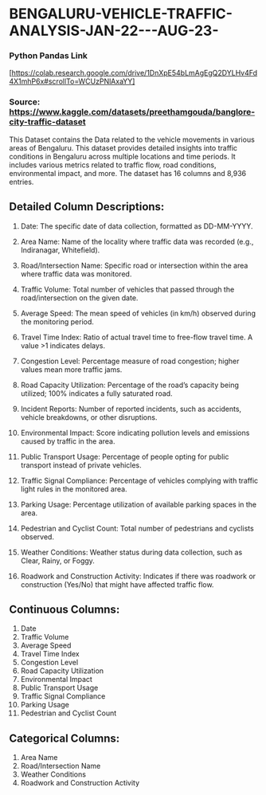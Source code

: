 # BENGALURU-VEHICLE-TRAFFIC-ANALYSIS-JAN-22---AUG-23-

### Python Pandas Link
[https://colab.research.google.com/drive/1DnXpE54bLmAgEgQ2DYLHv4Fd4X1mhP6x#scrollTo=WCUzPNlAxaYY]

### Source: https://www.kaggle.com/datasets/preethamgouda/banglore-city-traffic-dataset


This Dataset contains the Data related to the vehicle movements in various areas of Bengaluru.
This dataset provides detailed insights into traffic conditions in Bengaluru across multiple locations and time periods.
It includes various metrics related to traffic flow, road conditions, environmental impact, and more.
The dataset has 16 columns and 8,936 entries.


## Detailed Column Descriptions:

1. Date:
The specific date of data collection, formatted as DD-MM-YYYY.

2. Area Name:
Name of the locality where traffic data was recorded (e.g., Indiranagar, Whitefield).

3. Road/Intersection Name:
Specific road or intersection within the area where traffic data was monitored.

4. Traffic Volume:
Total number of vehicles that passed through the road/intersection on the given date.

5. Average Speed:
The mean speed of vehicles (in km/h) observed during the monitoring period.

6. Travel Time Index:
Ratio of actual travel time to free-flow travel time. A value >1 indicates delays.

7. Congestion Level:
Percentage measure of road congestion; higher values mean more traffic jams.

8. Road Capacity Utilization:
Percentage of the road’s capacity being utilized; 100% indicates a fully saturated road.

9. Incident Reports:
Number of reported incidents, such as accidents, vehicle breakdowns, or other disruptions.

10. Environmental Impact:
Score indicating pollution levels and emissions caused by traffic in the area.

11. Public Transport Usage:
Percentage of people opting for public transport instead of private vehicles.

12. Traffic Signal Compliance:
Percentage of vehicles complying with traffic light rules in the monitored area.

13. Parking Usage:
Percentage utilization of available parking spaces in the area.

14. Pedestrian and Cyclist Count:
Total number of pedestrians and cyclists observed.

15. Weather Conditions:
Weather status during data collection, such as Clear, Rainy, or Foggy.

16. Roadwork and Construction Activity:
Indicates if there was roadwork or construction (Yes/No) that might have affected traffic flow.


## Continuous Columns:

1. Date
2. Traffic Volume
3. Average Speed
4. Travel Time Index
5. Congestion Level
6. Road Capacity Utilization
7. Environmental Impact
8. Public Transport Usage
9. Traffic Signal Compliance
10. Parking Usage
11. Pedestrian and Cyclist Count


## Categorical Columns:

1. Area Name
2. Road/Intersection Name
3. Weather Conditions
4. Roadwork and Construction Activity
